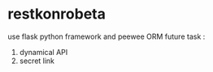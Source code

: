 # restkonrobeta
use flask python framework and peewee ORM 
future task :
 1. dynamical API
 2. secret link
